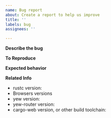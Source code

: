 ```yaml
---
name: Bug report
about: Create a report to help us improve
title: ''
labels: bug
assignees: ''

---
```


**Describe the bug**
<!-- A clear and concise description of what the bug is. -->

**To Reproduce**
<!-- Either Steps to reproduce the behavior, or a link to a gist or project demonstrating the bug-->


**Expected behavior**
<!-- A clear and concise description of what you expected to happen. -->


**Related Info**
 - rustc version:  <!-- if relevant -->
 - Browsers versions
 - yew version:
 - yew-router version:
 - cargo-web version, or other build toolchain:
